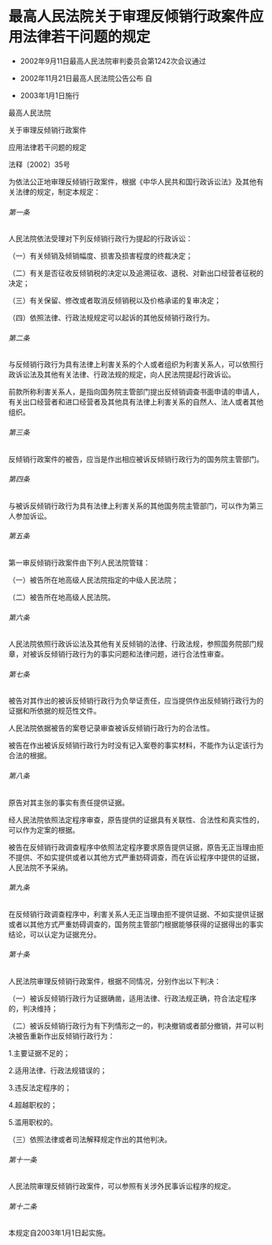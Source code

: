 # 最高人民法院关于审理反倾销行政案件应用法律若干问题的规定

- 2002年9月11日最高人民法院审判委员会第1242次会议通过

- 2002年11月21日最高人民法院公告公布 自

- 2003年1月1日施行

<!-- INFO END -->

最高人民法院

关于审理反倾销行政案件

应用法律若干问题的规定

法释〔2002〕35号

为依法公正地审理反倾销行政案件，根据《中华人民共和国行政诉讼法》及其他有关法律的规定，制定本规定：

###### 第一条

人民法院依法受理对下列反倾销行政行为提起的行政诉讼：

（一）有关倾销及倾销幅度、损害及损害程度的终裁决定；

（二）有关是否征收反倾销税的决定以及追溯征收、退税、对新出口经营者征税的决定；

（三）有关保留、修改或者取消反倾销税以及价格承诺的复审决定；

（四）依照法律、行政法规规定可以起诉的其他反倾销行政行为。

###### 第二条

与反倾销行政行为具有法律上利害关系的个人或者组织为利害关系人，可以依照行政诉讼法及其他有关法律、行政法规的规定，向人民法院提起行政诉讼。

前款所称利害关系人，是指向国务院主管部门提出反倾销调查书面申请的申请人，有关出口经营者和进口经营者及其他具有法律上利害关系的自然人、法人或者其他组织。

###### 第三条

反倾销行政案件的被告，应当是作出相应被诉反倾销行政行为的国务院主管部门。

###### 第四条

与被诉反倾销行政行为具有法律上利害关系的其他国务院主管部门，可以作为第三人参加诉讼。

###### 第五条

第一审反倾销行政案件由下列人民法院管辖：

（一）被告所在地高级人民法院指定的中级人民法院；

（二）被告所在地高级人民法院。

###### 第六条

人民法院依照行政诉讼法及其他有关反倾销的法律、行政法规，参照国务院部门规章，对被诉反倾销行政行为的事实问题和法律问题，进行合法性审查。

###### 第七条

被告对其作出的被诉反倾销行政行为负举证责任，应当提供作出反倾销行政行为的证据和所依据的规范性文件。

人民法院依据被告的案卷记录审查被诉反倾销行政行为的合法性。

被告在作出被诉反倾销行政行为时没有记入案卷的事实材料，不能作为认定该行为合法的根据。

###### 第八条

原告对其主张的事实有责任提供证据。

经人民法院依照法定程序审查，原告提供的证据具有关联性、合法性和真实性的，可以作为定案的根据。

被告在反倾销行政调查程序中依照法定程序要求原告提供证据，原告无正当理由拒不提供、不如实提供或者以其他方式严重妨碍调查，而在诉讼程序中提供的证据，人民法院不予采纳。

###### 第九条

在反倾销行政调查程序中，利害关系人无正当理由拒不提供证据、不如实提供证据或者以其他方式严重妨碍调查的，国务院主管部门根据能够获得的证据得出的事实结论，可以认定为证据充分。

###### 第十条

人民法院审理反倾销行政案件，根据不同情况，分别作出以下判决：

（一）被诉反倾销行政行为证据确凿，适用法律、行政法规正确，符合法定程序的，判决维持；

（二）被诉反倾销行政行为有下列情形之一的，判决撤销或者部分撤销，并可以判决被告重新作出反倾销行政行为：

1.主要证据不足的；

2.适用法律、行政法规错误的；

3.违反法定程序的；

4.超越职权的；

5.滥用职权的。

（三）依照法律或者司法解释规定作出的其他判决。

###### 第十一条

人民法院审理反倾销行政案件，可以参照有关涉外民事诉讼程序的规定。

###### 第十二条

本规定自2003年1月1日起实施。
